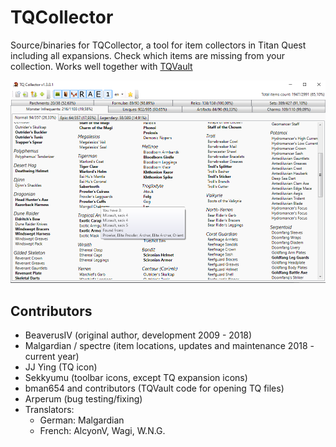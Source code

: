 # TQCollector
Source/binaries for TQCollector, a tool for item collectors in Titan Quest including all expansions. Check which items are missing from your collection. Works well together with [TQVault](https://github.com/EtienneLamoureux/TQVaultAE)

![screen](https://raw.githubusercontent.com/Malgardian/TQCollector/master/tqc_screen.png)

## Contributors
- BeaverusIV (original author, development 2009 - 2018)
- Malgardian / spectre (item locations, updates and maintenance 2018 - current year)
- JJ Ying (TQ icon)
- Sekkyumu (toolbar icons, except TQ expansion icons)
- bman654 and contributors (TQVault code for opening TQ files)
- Arperum (bug testing/fixing)
- Translators:
  - German: Malgardian
  - French: AlcyonV, Wagi, W.N.G.
